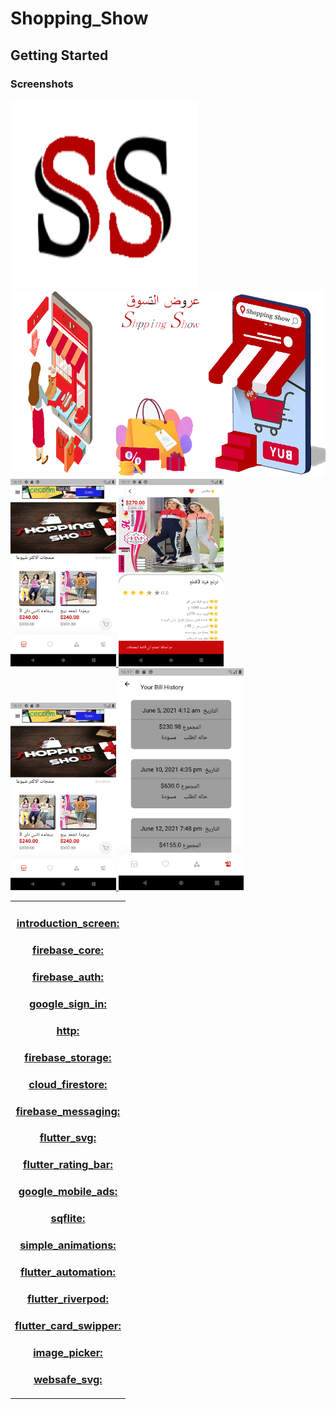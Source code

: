 # Shopping_Show




## Getting Started


### Screenshots

<a href="https://play.google.com/store/apps/details?id=com.anany.panda1">
<img src= "/log.png" height="300em"/><img src="/Screenshot_20210614_172027.png" height="300em" /><img src="/Screenshot_20210614_172009_1.png" height="300em" />
  <img src="/Screenshot_20210615_161848.png" height="300em" /> <img src="/Screenshot_20210615_161752.png" height="300em" />  <img src="Screenshot_20210615_161913.png" 
<div style="text-align: center" width="200"><table><tr>
  <td style="text-align: center">
  <a href="https://play.google.com/store/apps/details?id=com.anany.panda1">
 
### introduction_screen:
### firebase_core:
### firebase_auth:
### google_sign_in:
### http:
###  firebase_storage:
### cloud_firestore:
### firebase_messaging:
### flutter_svg:
### flutter_rating_bar:
### google_mobile_ads:
###  sqflite:
### simple_animations:
###  flutter_automation:
###  flutter_riverpod:
### flutter_card_swipper:
### image_picker:
###  websafe_svg:


